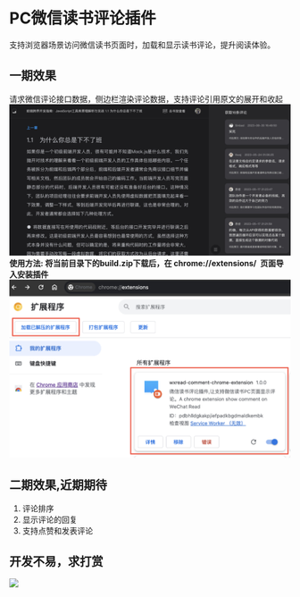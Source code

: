 # PC微信读书评论插件
支持浏览器场景访问微信读书页面时，加载和显示读书评论，提升阅读体验。

## 一期效果
请求微信评论接口数据，侧边栏渲染评论数据，支持评论引用原文的展开和收起
<img src="./src/assets/img/preview.jpg">
<b>使用方法: 将当前目录下的build.zip下载后，在&nbsp;chrome://extensions/&nbsp; 页面导入安装插件</b>
<img src="./src/assets/img/tutorial.jpg">

## 二期效果,近期期待
1. 评论排序
2. 显示评论的回复
3. 支持点赞和发表评论

## 开发不易，求打赏
<img style="width:200px;" src="https://636c-cloud1-5g5eyjtze161c202-1319072486.tcb.qcloud.la/dev/wechat-qr-code.jpg">
